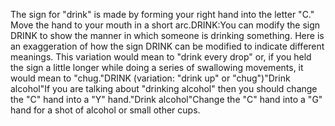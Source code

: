 The sign for "drink"
is made by forming your right hand into the letter "C."  Move the hand to your mouth in a short arc.DRINK:You can modify the sign DRINK to show the manner in which someone is 
	drinking something.
Here is an exaggeration of how the sign DRINK can be modified to indicate
different meanings. This variation would mean to "drink every drop"
or, if you held the sign a little longer while doing a series of swallowing
movements, it would mean to "chug."DRINK (variation: "drink up" or "chug")"Drink alcohol"If you are talking about "drinking alcohol" then you should change the "C" 
	hand into a "Y" hand."Drink alcohol"Change the "C" hand into a "G" 
	hand for a shot of alcohol or small other cups.
